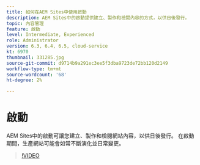```yaml
---
title: 如何在AEM Sites中使用啟動
description: AEM Sites中的啟動提供建立、製作和檢閱內容的方式，以供日後發行。
topic: 內容管理
feature: 啟動
level: Intermediate, Experienced
role: Administrator
version: 6.3, 6.4, 6.5, cloud-service
kt: 6970
thumbnail: 331285.jpg
source-git-commit: d9714b9a291ec3ee5f3dba9723de72bb120d2149
workflow-type: tm+mt
source-wordcount: '68'
ht-degree: 2%

---
```



# 啟動

AEM Sites中的啟動可讓您建立、製作和檢閱網站內容，以供日後發行。 在啟動期間，生產網站可能會如常不斷演化並日常變更。

>[!VIDEO](https://video.tv.adobe.com/v/331285?quality=12&learn=on)

